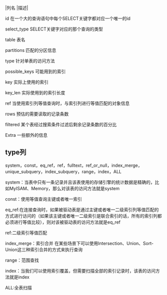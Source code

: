 |列名	|描述|

id	在一个大的查询语句中每个SELECT关键字都对应一个唯一的id

select_type	SELECT关键字对应的那个查询的类型

table	表名

partitions	匹配的分区信息

type	针对单表的访问方法

possible_keys	可能用到的索引

key	实际上使用的索引

key_len	实际使用到的索引长度

ref	当使用索引列等值查询时，与索引列进行等值匹配的对象信息

rows	预估的需要读取的记录条数

filtered	某个表经过搜索条件过滤后剩余记录条数的百分比

Extra	一些额外的信息


## type列

system，const，eq_ref，ref，fulltext，ref_or_null，index_merge，unique_subquery，index_subquery，range，index，ALL

system：当表中只有一条记录并且该表使用的存储引擎的统计数据是精确的，比如MyISAM、Memory，那么对该表的访问方法就是system

const：使用等值查询主键或者唯一索引

eq_ref:在连接查询时，如果被驱动表是通过主键或者唯一二级索引列等值匹配的方式进行访问的（如果该主键或者唯一二级索引是联合索引的话，所有的索引列都必须进行等值比较），则对该被驱动表的访问方法就是eq_ref

ref:二级索引等值匹配

index_merge：索引合并  在某些场景下可以使用Intersection、Union、Sort-Union这三种索引合并的方式来执行查询

range：范围查找

index：当我们可以使用索引覆盖，但需要扫描全部的索引记录时，该表的访问方法就是index

ALL:全表扫描